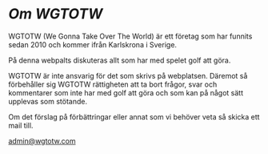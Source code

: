 *Om WGTOTW*
====================================

WGTOTW (We Gonna Take Over The World) är ett företag som har
funnits sedan 2010 och kommer ifrån Karlskrona i Sverige.

På denna webpalts diskuteras allt som har med spelet golf
att göra.

WGTOTW är inte ansvarig för det som skrivs på webplatsen.
Däremot så förbehåller sig WGTOTW rättigheten att ta
bort frågor, svar och kommentarer som inte har med golf
att göra och som kan på något sätt upplevas som stötande.

Om det förslag på förbättringar eller annat som vi
behöver veta så skicka ett mail till.

admin@wgtotw.com
